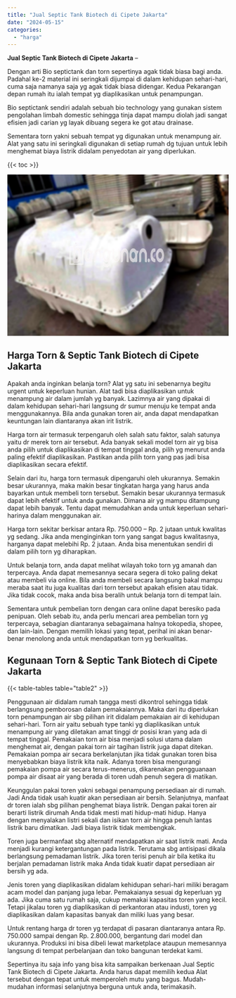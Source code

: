 ```yaml
---
title: "Jual Septic Tank Biotech di Cipete Jakarta"
date: "2024-05-15"
categories: 
  - "harga"
---
```


**Jual Septic Tank Biotech di Cipete Jakarta** –

Dengan arti Bio septictank dan torn sepertinya agak tidak biasa bagi anda. Padahal ke-2 material ini seringkali dijumpai di dalam kehidupan sehari-hari, cuma saja namanya saja yg agak tidak biasa didengar. Kedua Pekarangan depan rumah itu ialah tempat yg diaplikasikan untuk penampungan.

Bio septictank sendiri adalah sebuah bio technology yang gunakan sistem pengolahan limbah domestic sehingga tinja dapat mampu diolah jadi sangat efisien jadi carian yg layak dibuang segera ke got atau drainase.

Sementara torn yakni sebuah tempat yg digunakan untuk menampung air. Alat yang satu ini seringkali digunakan di setiap rumah dg tujuan untuk lebih menghemat biaya listrik didalam penyedotan air yang diperlukan.

{{< toc >}}

![Jual Septic Tank Biotech di Cipete Jakarta](/images/jual-bio-septictank-34.png)

## Harga Torn & Septic Tank Biotech di Cipete Jakarta

Apakah anda inginkan belanja torn? Alat yg satu ini sebenarnya begitu urgent untuk keperluan hunian. Alat tadi bisa diaplikasikan untuk menampung air dalam jumlah yg banyak. Lazimnya air yang dipakai di dalam kehidupan sehari-hari langsung dr sumur menuju ke tempat anda menggunakannya. Bila anda gunakan toren air, anda dapat mendapatkan keuntungan lain diantaranya akan irit listrik.

Harga torn air termasuk terpengaruh oleh salah satu faktor, salah satunya yaitu dr merek torn air tersebut. Ada banyak sekali model torn air yg bisa anda pilih untuk diaplikasikan di tempat tinggal anda, pilih yg menurut anda paling efektif diaplikasikan. Pastikan anda pilih torn yang pas jadi bisa diaplikasikan secara efektif.

Selain dari itu, harga torn termasuk dipengaruhi oleh ukurannya. Semakin besar ukurannya, maka makin besar tingkatan harga yang harus anda bayarkan untuk membeli torn tersebut. Semakin besar ukurannya termasuk dapat lebih efektif untuk anda gunakan. Dimana air yg mampu ditampung dapat lebih banyak. Tentu dapat memudahkan anda untuk keperluan sehari-harinya dalam menggunakan air.

Harga torn sekitar berkisar antara Rp. 750.000 – Rp. 2 jutaan untuk kwalitas yg sedang. Jika anda menginginkan torn yang sangat bagus kwalitasnya, harganya dapat melebihi Rp. 2 jutaan. Anda bisa menentukan sendiri di dalam pilih torn yg diharapkan.

Untuk belanja torn, anda dapat melihat wilayah toko torn yg amanah dan terpercaya. Anda dapat memesannya secara segera di toko paling dekat atau membeli via online. Bila anda membeli secara langsung bakal mampu meraba saat itu juga kualitas dari torn tersebut apakah efisien atau tidak. Jika tidak cocok, maka anda bisa beralih untuk belanja torn di tempat lain.

Sementara untuk pembelian torn dengan cara online dapat beresiko pada penipuan. Oleh sebab itu, anda perlu mencari area pembelian torn yg terpercaya, sebagian diantaranya sebagaimana halnya tokopedia, shopee, dan lain-lain. Dengan memilih lokasi yang tepat, perihal ini akan benar-benar menolong anda untuk mendapatkan torn yg berkualitas.

## Kegunaan Torn & Septic Tank Biotech di Cipete Jakarta

{{< table-tables table="table2" >}}

Penggunaan air didalam rumah tangga mesti dikontrol sehingga tidak berlangsung pemborosan dalam pemakaiannya. Maka dari itu diperlukan torn penampungan air sbg pilihan irit didalam pemakaian air di kehidupan sehari-hari. Torn air yaitu sebuah type tanki yg diaplikasikan untuk menampung air yang diletakan amat tinggi dr posisi kran yang ada di tempat tinggal. Pemakaian torn air bisa menjadi solusi utama dalam menghemat air, dengan pakai torn air tagihan listrik juga dapat ditekan. Pemakaian pompa air secara berkelanjutan jika tidak gunakan toren bisa menyebabkan biaya listrik kita naik. Adanya toren bisa mengurangi pemakaian pompa air secara terus-menerus, dikarenakan pengguanaan pompa air disaat air yang berada di toren udah penuh segera di matikan.

Keunggulan pakai toren yakni sebagai penampung persediaan air di rumah. Jadi Anda tidak usah kuatir akan persediaan air bersih. Selanjutnya, manfaat dr toren ialah sbg pilihan penghemat biaya listrik. Dengan pakai toren air berarti listrik dirumah Anda tidak mesti mati hidup-mati hidup. Hanya dengan menyalakan listri sekali dan isikan torn air hingga penuh lantas listrik baru dimatikan. Jadi biaya listrik tidak membengkak.

Toren juga bermanfaat sbg alternatif mendapatkan air saat listrik mati. Anda menjadi kurangi ketergantungan pada listrik. Terutama sbg antisipasi dikala berlangsung pemadaman listrik. Jika toren terisi penuh air bila ketika itu berjalan pemadaman listrik maka Anda tidak kuatir dapat persediaan air bersih yg ada.

Jenis toren yang diaplikasikan didalam kehidupan sehari-hari miliki beragam acam model dan panjang juga lebar. Pemakaianya sesuai dg keperluan yg ada. Jika cuma satu rumah saja, cukup memakai kapasitas toren yang kecil. Tetapi jikalau toren yg diaplikasikan di perkantoran atau industi, toren yg diaplikasikan dalam kapasitas banyak dan miliki luas yang besar.

Untuk rentang harga dr toren yg terdapat di pasaran diantaranya antara Rp. 750.000 sampai dengan Rp. 2.800.000, bergantung dari model dan ukurannya. Produksi ini bisa dibeli lewat marketplace ataupun memesannya langsung di tempat perbelanjaan dan toko bangunan terdekat kami.

Sepertinya itu saja info yang bisa kita sampaikan berkenaan Jual Septic Tank Biotech di Cipete Jakarta. Anda harus dapat memilih kedua Alat tersebut dengan tepat untuk memperoleh mutu yang bagus. Mudah-mudahan informasi selanjutnya berguna untuk anda, terimakasih.
